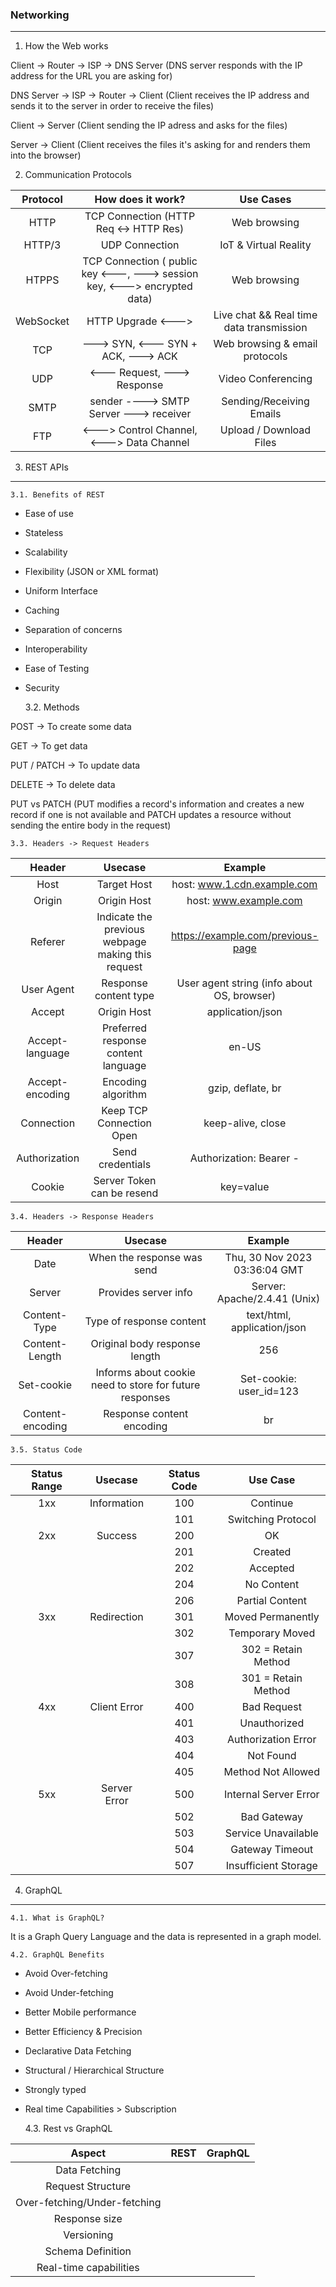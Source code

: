 ### Networking

---

1. How the Web works

Client -> Router -> ISP -> DNS Server (DNS server responds with the IP address for the URL you are asking for)

DNS Server -> ISP -> Router -> Client (Client receives the IP address and sends it to the server in order to receive the files)

Client -> Server (Client sending the IP adress and asks for the files)

Server -> Client (Client receives the files it's asking for and renders them into the browser)

2. Communication Protocols

| Protocol  |                             How does it work?                             |                Use Cases                 |
| :-------: | :-----------------------------------------------------------------------: | :--------------------------------------: |
|   HTTP    |                  TCP Connection (HTTP Req <-> HTTP Res)                   |               Web browsing               |
|  HTTP/3   |                              UDP Connection                               |          IoT & Virtual Reality           |
|   HTPPS   | TCP Connection ( public key <---, ---> session key, <---> encrypted data) |               Web browsing               |
| WebSocket |                            HTTP Upgrade <--->                             | Live chat && Real time data transmission |
|    TCP    |                    ---> SYN, <--- SYN + ACK, ---> ACK                     |      Web browsing & email protocols      |
|    UDP    |                        <--- Request, ---> Response                        |            Video Conferencing            |
|   SMTP    |                  sender ----> SMTP Server ---> receiver                   |         Sending/Receiving Emails         |
|    FTP    |                 <---> Control Channel, <---> Data Channel                 |         Upload / Download Files          |

3. REST APIs

---

    3.1. Benefits of REST

- Ease of use
- Stateless
- Scalability
- Flexibility (JSON or XML format)
- Uniform Interface
- Caching
- Separation of concerns
- Interoperability
- Ease of Testing
- Security

  3.2. Methods

POST -> To create some data

GET -> To get data

PUT / PATCH -> To update data

DELETE -> To delete data

PUT vs PATCH (PUT modifies a record's information and creates a new record if one is not available and PATCH updates a resource without sending the entire body in the request)

    3.3. Headers -> Request Headers

|     Header      |                      Usecase                      |                  Example                   |
| :-------------: | :-----------------------------------------------: | :----------------------------------------: |
|      Host       |                    Target Host                    |        host: www.1.cdn.example.com         |
|     Origin      |                    Origin Host                    |           host: www.example.com            |
|     Referer     | Indicate the previous webpage making this request |     https://example.com/previous-page      |
|   User Agent    |               Response content type               | User agent string (info about OS, browser) |
|     Accept      |                    Origin Host                    |              application/json              |
| Accept-language |        Preferred response content language        |                   en-US                    |
| Accept-encoding |                Encoding algorithm                 |             gzip, deflate, br              |
|   Connection    |             Keep TCP Connection Open              |             keep-alive, close              |
|  Authorization  |                 Send credentials                  |          Authorization: Bearer -           |
|     Cookie      |            Server Token can be resend             |                 key=value                  |

    3.4. Headers -> Response Headers

|      Header      |                         Usecase                         |            Example            |
| :--------------: | :-----------------------------------------------------: | :---------------------------: |
|       Date       |               When the response was send                | Thu, 30 Nov 2023 03:36:04 GMT |
|      Server      |                  Provides server info                   | Server: Apache/2.4.41 (Unix)  |
|   Content-Type   |                Type of response content                 |  text/html, application/json  |
|  Content-Length  |              Original body response length              |              256              |
|    Set-cookie    | Informs about cookie need to store for future responses |    Set-cookie: user_id=123    |
| Content-encoding |                Response content encoding                |              br               |

    3.5. Status Code

| Status Range |   Usecase    | Status Code |       Use Case        |
| :----------: | :----------: | :---------: | :-------------------: |
|     1xx      | Information  |     100     |       Continue        |
|              |              |     101     |  Switching Protocol   |
|     2xx      |   Success    |     200     |          OK           |
|              |              |     201     |        Created        |
|              |              |     202     |       Accepted        |
|              |              |     204     |      No Content       |
|              |              |     206     |    Partial Content    |
|     3xx      | Redirection  |     301     |   Moved Permanently   |
|              |              |     302     |    Temporary Moved    |
|              |              |     307     |  302 = Retain Method  |
|              |              |     308     |  301 = Retain Method  |
|     4xx      | Client Error |     400     |      Bad Request      |
|              |              |     401     |     Unauthorized      |
|              |              |     403     |  Authorization Error  |
|              |              |     404     |       Not Found       |
|              |              |     405     |  Method Not Allowed   |
|     5xx      | Server Error |     500     | Internal Server Error |
|              |              |     502     |      Bad Gateway      |
|              |              |     503     |  Service Unavailable  |
|              |              |     504     |    Gateway Timeout    |
|              |              |     507     | Insufficient Storage  |

4. GraphQL

---

    4.1. What is GraphQL?

It is a Graph Query Language and the data is represented in a graph model.

    4.2. GraphQL Benefits

- Avoid Over-fetching
- Avoid Under-fetching
- Better Mobile performance
- Better Efficiency & Precision
- Declarative Data Fetching
- Structural / Hierarchical Structure
- Strongly typed
- Real time Capabilities > Subscription

  4.3. Rest vs GraphQL

|            Aspect            | REST | GraphQL |
| :--------------------------: | :--: | :-----: |
|        Data Fetching         |      |         |
|      Request Structure       |      |         |
| Over-fetching/Under-fetching |      |         |
|        Response size         |      |         |
|          Versioning          |      |         |
|      Schema Definition       |      |         |
|    Real-time capabilities    |      |         |
